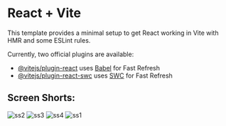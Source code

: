 # React + Vite

This template provides a minimal setup to get React working in Vite with HMR and some ESLint rules.

Currently, two official plugins are available:

- [@vitejs/plugin-react](https://github.com/vitejs/vite-plugin-react/blob/main/packages/plugin-react/README.md) uses [Babel](https://babeljs.io/) for Fast Refresh
- [@vitejs/plugin-react-swc](https://github.com/vitejs/vite-plugin-react-swc) uses [SWC](https://swc.rs/) for Fast Refresh


## Screen Shorts:

![ss2](https://github.com/saifullah72437/Saif-Blog/assets/73275780/558908bf-4448-40ce-a466-8992119c74f0)
![ss3](https://github.com/saifullah72437/Saif-Blog/assets/73275780/72e6f6f2-2c3e-4853-8044-307235c4f348)
![ss4](https://github.com/saifullah72437/Saif-Blog/assets/73275780/afa05917-cb0e-4590-9764-324520fe8eba)
![ss1](https://github.com/saifullah72437/Saif-Blog/assets/73275780/bcf748c0-262f-44bd-accf-8cfc3555fc70)
